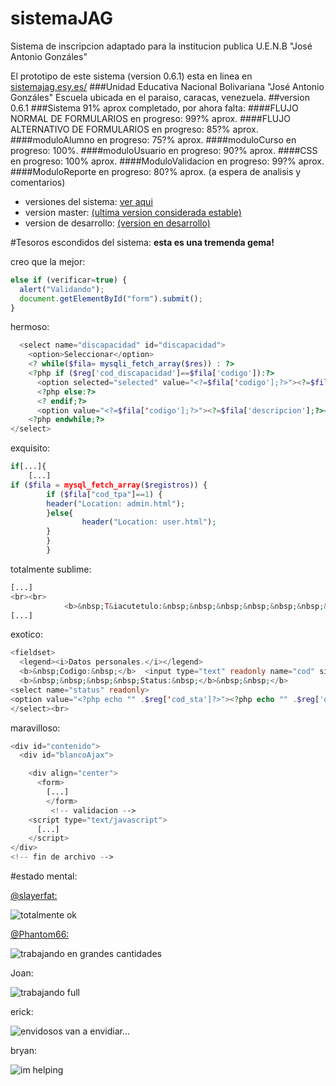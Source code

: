 sistemaJAG
==========

Sistema de inscripcion adaptado para la institucion publica U.E.N.B "José Antonio Gonzáles"

El prototipo de este sistema (version 0.6.1) esta en linea en [sistemajag.esy.es/](http://sistemajag.esy.es/)
###Unidad Educativa Nacional Bolivariana "José Antonio Gonzáles"
Escuela ubicada en el paraiso, caracas, venezuela.
##version 0.6.1
###Sistema 91% aprox completado, por ahora falta:
####FLUJO NORMAL DE FORMULARIOS
en progreso: 99?% aprox.
####FLUJO ALTERNATIVO DE FORMULARIOS
en progreso: 85?% aprox.
####moduloAlumno
en progreso: 75?% aprox.
####moduloCurso
en progreso: 100%.
####moduloUsuario
en progreso: 90?% aprox.
####CSS
en progreso: 100% aprox.
####ModuloValidacion
en progreso: 99?% aprox.
####ModuloReporte
en progreso: 80?% aprox.
(a espera de analisis y comentarios)

* versiones del sistema: [ver aqui](https://github.com/slayerfat/sistemaJAG/releases)
* version master: [(ultima version considerada estable)](https://github.com/slayerfat/sistemaJAG/archive/master.zip)
* version de desarrollo: [(version en desarrollo)](https://github.com/slayerfat/sistemaJAG/archive/desarrollo.zip)

#Tesoros escondidos del sistema:
**esta es una tremenda gema!**

creo que la mejor:

```javascript
else if (verificar=true) {
  alert("Validando");
  document.getElementById("form").submit();
}
```

hermoso:
```php
  <select name="discapacidad" id="discapacidad">
    <option>Seleccionar</option>
    <? while($fila= mysqli_fetch_array($res)) : ?>
    <?php if ($reg['cod_discapacidad']==$fila['codigo']):?>
      <option selected="selected" value="<?=$fila['codigo'];?>"><?=$fila['descripcion'];?></option>
      <?php else:?>
      <? endif;?>
      <option value="<?=$fila['codigo'];?>"><?=$fila['descripcion'];?></option>
    <?php endwhile;?>
</select>
```
exquisito:
```php
if[...]{
    [...]
if ($fila = mysql_fetch_array($registros)) {
        if ($fila["cod_tpa"]==1) {
        header("Location: admin.html");
        }else{
                header("Location: user.html");
        }
        }
        }
```
totalmente sublime:
```php
[...]
<br><br>
            <b>&nbsp;T&iacutetulo:&nbsp;&nbsp;&nbsp;&nbsp;&nbsp;&nbsp;&nbsp;&nbsp;&nbsp;&nbsp;&nbsp;&nbsp;</b> <input type="text" id="titn" name="titn" size="80" maxlength="80" value="<?php echo $reg["tit"]; ?>"/><br>
[...]
```

exotico:
```php
<fieldset>
  <legend><i>Datos personales.</i></legend>
  <b>&nbsp;Codigo:&nbsp;</b>  <input type="text" readonly name="cod" size="4" maxlength="4" value="<?php echo $reg["cod_prof"]; ?>">
  <b>&nbsp;&nbsp;&nbsp;&nbsp;Status:&nbsp;</b>&nbsp;&nbsp;</b>
<select name="status" readonly>
<option value="<?php echo "" .$reg['cod_sta']?>"><?php echo "" .$reg['des_sta']?></option>
</select><br>
```
maravilloso:

```php
<div id="contenido">
  <div id="blancoAjax">

    <div align="center">
      <form>
        [...]
        </form>
         <!-- validacion -->
    <script type="text/javascript">
      [...]
    </script>
</div>
<!-- fin de archivo -->
```

#estado mental:

[@slayerfat:](https://github.com/slayerfat)

![totalmente ok](http://mattburnscoventry.files.wordpress.com/2011/03/mental-breakdown.gif)

[@Phantom66:](https://github.com/Phantom66)

![trabajando en grandes cantidades](https://38.media.tumblr.com/ad317d02a7b30679130173591754fd09/tumblr_nb21abAizP1tjsogwo1_500.gif)

Joan:

![trabajando full](http://c1.thejournal.ie/media/2013/08/dudefriday.gif)

erick:

![envidosos van a envidiar...](http://i.imgur.com/lz7hOlC.gif)

bryan:

![im helping](http://i.imgur.com/0kjLR.jpg)
